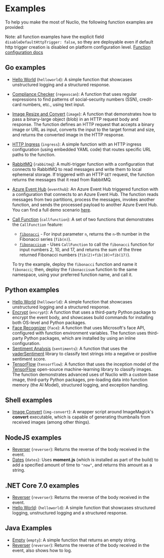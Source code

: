 # Examples

To help you make the most of Nuclio, the following function examples are provided:

Note: all function examples have the explicit field `disableDefaultHttpTrigger: false`, so they are deployable even if default http trigger creation is disabled on platform configuration level.
[Function configuration docs](../reference/function-configuration/function-configuration-reference.md)
## Go examples

- [Hello World](https://github.com/nuclio/nuclio/tree/development/hack/examples/golang/helloworld) (`helloworld`): A simple function that showcases unstructured logging and a structured response.
- [Compliance Checker](https://github.com/nuclio/nuclio/tree/development/hack/examples/golang/regexscan) (`regexscan`): A function that uses regular expressions to find patterns of social-security numbers (SSN), credit-card numbers, etc., using text input.
- [Image Resize and Convert](https://github.com/nuclio/nuclio/tree/development/hack/examples/golang/image) (`image`): A function that demonstrates how to pass a binary-large object (blob) in an HTTP request body and response. The function defines an HTTP request that accepts a binary image or URL as input, converts the input to the target format and size, and returns the converted image in the HTTP response.
- [HTTP Ingress](https://github.com/nuclio/nuclio/tree/development/hack/examples/golang/ingress) (`ingress`): A simple function with an HTTP ingress configuration (using embedded YAML code) that routes specific URL paths to the function.
- [RabbitMQ](https://github.com/nuclio/nuclio/tree/development/hack/examples/golang/rabbitmq) (`rabbitmq`): A multi-trigger function with a configuration that connects to RabbitMQ to read messages and write them to local ephemeral storage. If triggered with an HTTP `GET` request, the function returns the messages that it read from RabbitMQ.
- [Azure Event Hub](https://github.com/nuclio/nuclio/tree/development/hack/examples/golang/eventhub) (`eventhub`): An Azure Event Hub triggered function with a configuration that connects to an Azure Event Hub. The function reads messages from two partitions, process the messages, invokes another function, and sends the processed payload to another Azure Event Hub. You can find a full demo scenario [here](https://github.com/nuclio/demos/tree/master/fleet-alarm-detection-azure).
- [Call Function](https://github.com/nuclio/nuclio/tree/development/hack/examples/golang/callfunction) (`callfunction`): A set of two functions that demonstrates the `CallFunction` feature:

    - [`fibonacci`](https://github.com/nuclio/nuclio/tree/development/hack/examples/golang/callfunction/fibonacci/fibonacci.go) - For input parameter `n`, returns the `n`-th number in the Fibonacci series (`fib(n)`).
    - [`fibonaccisum`](https://github.com/nuclio/nuclio/tree/development/hack/examples/golang/callfunction/fibonaccisum/fibonaccisum.go) - Uses `CallFunction` to call the `fibonacci` function for input numbers 2, 10, and 17, and returns the sum of the three returned Fibonacci numbers (`fib(2)+fib(10)+fib(17)`).

    To try the example, deploy the `fibonacci` function and name it `fibonacci`; then, deploy the `fibonaccisum` function to the same namespace, using your preferred function name, and call it.

## Python examples

- [Hello World](https://github.com/nuclio/nuclio/tree/development/hack/examples/python/helloworld) (`helloworld`): A simple function that showcases unstructured logging and a structured response.
- [Encrypt](https://github.com/nuclio/nuclio/tree/development/hack/examples/python/encrypt) (`encrypt`): A function that uses a third-party Python package to encrypt the event body, and showcases build commands for installing both OS-level and Python packages.
- [Face Recognizer](https://github.com/nuclio/nuclio/tree/development/hack/examples/python/facerecognizer) (`face`): A function that uses Microsoft's face API, configured with function environment variables. The function uses third-party Python packages, which are installed by using an inline configuration.
- [Sentiment Analysis](https://github.com/nuclio/nuclio/tree/development/hack/examples/python/sentiments) (`sentiments`): A function that uses the [vaderSentiment](https://github.com/cjhutto/vaderSentiment) library to classify text strings into a negative or positive sentiment score.
- [TensorFlow](https://github.com/nuclio/nuclio/tree/development/hack/examples/python/tensorflow) (`tensorflow`): A function that uses the inception model of the [TensorFlow](https://www.tensorflow.org/) open-source machine-learning library to classify images. The function demonstrates advanced uses of Nuclio with a custom base image, third-party Python packages, pre-loading data into function memory (the AI Model), structured logging, and exception handling.

## Shell examples

- [Image Convert](https://github.com/nuclio/nuclio/tree/development/hack/examples/shell/img-convert) (`img-convert`): A wrapper script around ImageMagick's **convert** executable, which is capable of generating thumbnails from received images (among other things). 

## NodeJS examples

- [Reverser](https://github.com/nuclio/nuclio/tree/development/hack/examples/nodejs/reverser) (`reverser`): Returns the reverse of the body received in the event.
- [Dates](https://github.com/nuclio/nuclio/tree/development/hack/examples/nodejs/dates) (`dates`): Uses **moment.js** (which is installed as part of the build) to add a specified amount of time to `"now"`, and returns this amount as a string.

## .NET Core 7.0 examples

- [Reverser](https://github.com/nuclio/nuclio/tree/development/hack/examples/dotnetcore/reverser) (`reverser`): Returns the reverse of the body received in the event.
- [Hello World](https://github.com/nuclio/nuclio/tree/development/hack/examples/dotnetcore/helloworld):  (`helloworld`): A simple function that showcases structured logging, unstructured logging and a structured response.

## Java Examples

- [Empty](https://github.com/nuclio/nuclio/tree/development/hack/examples/java/empty) (`empty`): A simple function that returns an empty string.
- [Reverser](https://github.com/nuclio/nuclio/tree/development/hack/examples/java/reverser) (`reverser`): Returns the reverse of the body received in the event, also shows how to log.

